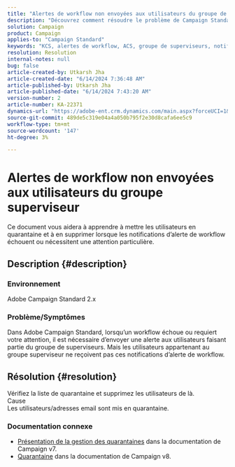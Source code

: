 ```yaml
---
title: "Alertes de workflow non envoyées aux utilisateurs du groupe de superviseurs"
description: "Découvrez comment résoudre le problème de Campaign Standard 2.x où les notifications d’alerte de workflow échouent ou nécessitent une attention particulière."
solution: Campaign
product: Campaign
applies-to: "Campaign Standard"
keywords: "KCS, alertes de workflow, ACS, groupe de superviseurs, notification"
resolution: Resolution
internal-notes: null
bug: false
article-created-by: Utkarsh Jha
article-created-date: "6/14/2024 7:36:48 AM"
article-published-by: Utkarsh Jha
article-published-date: "6/14/2024 7:43:20 AM"
version-number: 2
article-number: KA-22371
dynamics-url: "https://adobe-ent.crm.dynamics.com/main.aspx?forceUCI=1&pagetype=entityrecord&etn=knowledgearticle&id=d2d30ed8-202a-ef11-840a-000d3a5a67ba"
source-git-commit: 489de5c319e04a4a050b795f2e30d8cafa6ee5c9
workflow-type: tm+mt
source-wordcount: '147'
ht-degree: 3%

---
```


# Alertes de workflow non envoyées aux utilisateurs du groupe superviseur


Ce document vous aidera à apprendre à mettre les utilisateurs en quarantaine et à en supprimer lorsque les notifications d’alerte de workflow échouent ou nécessitent une attention particulière.

## Description {#description}


### Environnement

Adobe Campaign Standard 2.x

### Problème/Symptômes

Dans Adobe Campaign Standard, lorsqu’un workflow échoue ou requiert votre attention, il est nécessaire d’envoyer une alerte aux utilisateurs faisant partie du groupe de superviseurs. Mais les utilisateurs appartenant au groupe superviseur ne reçoivent pas ces notifications d’alerte de workflow.


## Résolution {#resolution}


Vérifiez la liste de quarantaine et supprimez les utilisateurs de là.
<br>Cause<br>
Les utilisateurs/adresses email sont mis en quarantaine.

### Documentation connexe

- [Présentation de la gestion des quarantaines](https://experienceleague.adobe.com/docs/campaign-classic/using/sending-messages/monitoring-deliveries/understanding-quarantine-management.html) dans la documentation de Campaign v7.
- [Quarantaine](https://experienceleague.adobe.com/docs/campaign/campaign-v8/campaigns/send/failures/quarantines.html) dans la documentation de Campaign v8.


